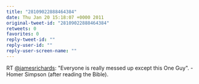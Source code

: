 ```yaml
---
title: "28109022888464384"
date: Thu Jan 20 15:18:07 +0000 2011
original-tweet-id: "28109022888464384"
retweets: 0
favorites: 0
reply-tweet-id: ""
reply-user-id: ""
reply-user-screen-name: ""
---
```

RT <a href="https://twitter.com/jamesrichards">@jamesrichards</a>: "Everyone is really messed up except this One Guy". - Homer Simpson (after reading the Bible).
